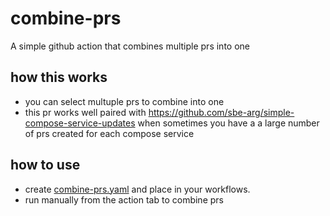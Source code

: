 # combine-prs

A simple github action that combines multiple prs into one

## how this works

- you can select multuple prs to combine into one
- this pr works well paired with https://github.com/sbe-arg/simple-compose-service-updates when sometimes you have a a large number of prs created for each compose service

## how to use

- create [combine-prs.yaml](./.github/workflows/combine-prs.yaml) and place in your workflows.
- run manually from the action tab to combine prs

